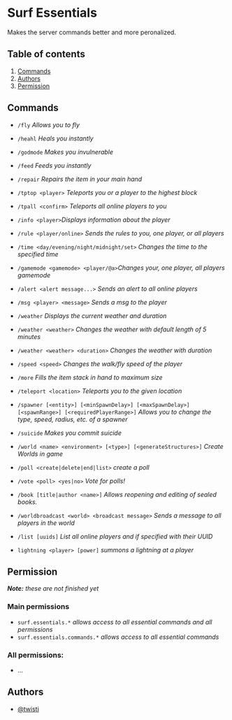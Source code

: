 
  

# Surf Essentials

  

Makes the server commands better and more peronalized.

## Table of contents

  

1. [Commands](#Commands)
2. [Authors](#Authors)
3. [Permission](#Permission)

## Commands

  

- `/fly` _Allows you to fly_

- `/heahl` _Heals you instantly_

- `/godmode` _Makes you invulnerable_

- `/feed` _Feeds you instantly_

- `/repair` _Repairs the item in your main hand_

- `/tptop <player>` _Teleports you or a player to the highest block_

- `/tpall <confirm>` _Teleports all online players to you_

- `/info <player>`_Displays information about the player_

- `/rule <player/online>` _Sends the rules to you, one player, or all players_

- `/time <day/evening/night/midnight/set>` _Changes the time to the specified time_

- `/gamemode <gamemode> <player/@a>`_Changes your, one player, all players gamemode_

- `/alert <alert message...>` _Sends an alert to all online players_

- `/msg <player> <message>` _Sends a msg to the player_

- `/weather` _Displays the current weather and duration_

- `/weather <weather>` _Changes the weather with default length of 5 minutes_

- `/weather <weather> <duration>` _Changes the weather with duration_

- `/speed <speed>` _Changes the walk/fly speed of the player_

- `/more` _Fills the item stack in hand to maximum size_

- `/teleport <location>` _Teleports you to the given location_

- `/spawner [<entity>] [<minSpawnDelay>] [<maxSpawnDelay>] [<spawnRange>] [<requiredPlayerRange>]` _Allows you to change the type, speed, radius, etc. of a spawner_

- `/suicide` _Makes you commit suicide_

- `/world <name> <environment> [<type>] [<generateStructures>]` _Create Worlds in game_

- `/poll <create|delete|end|list>` _create a poll_

- `/vote <poll> <yes|no>` _Vote for polls!_

- `/book [title|author <name>]` _Allows reopening and editing of sealed books._

- `/worldbroadcast <world> <broadcast message>` _Sends a message to all players in the world_

- `/list [uuids]` _List all online players and if specified with their UUID_

- `lightning <player> [power]` _summons a lightning at a player_

## Permission
***Note:** these are not finished yet*

### Main permissions
- `surf.essentials.*` _allows access to all essential commands and all permissions_
- `surf.essentials.commands.*` _allows access to all essential commands_

### All permissions:
- ...

## Authors

  

- [@twisti](https://git.slne.dev/twisti)
